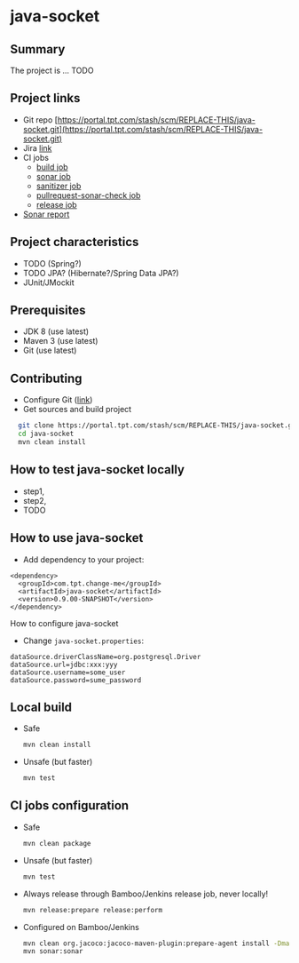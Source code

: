 
java-socket
========================================

Summary
-------
The project is ... TODO 

Project links
-------------
* Git repo [https://portal.tpt.com/stash/scm/REPLACE-THIS/java-socket.git](https://portal.tpt.com/stash/scm/REPLACE-THIS/java-socket.git)
* Jira [link](https://portal.tpt.com/processpoint/browse/REPLACE-THAT)
* CI jobs
  * [build job](https://portal.tpt.com/bamboo/TODO-B)
  * [sonar job](https://portal.tpt.com/bamboo/TODO-S)
  * [sanitizer job](https://portal.tpt.com/bamboo/TODO-SA)
  * [pullrequest-sonar-check job](https://portal.tpt.com/bamboo/TODO-PRSC)
  * [release job](https://portal.tpt.com/bamboo/TODO-R)
* [Sonar report](http://sonar.tpt.com/TODO)


Project characteristics
--------------------
* TODO (Spring?)
* TODO JPA? (Hibernate?/Spring Data JPA?)
* JUnit/JMockit

Prerequisites
-------------
- JDK 8 (use latest)
- Maven 3 (use latest)
- Git (use latest)

Contributing
------------

* Configure Git ([link](https://portal.tpt.com/infopoint/display/CAT/Git+Basics#GitBasics-Gitconfiguration))
* Get sources and build project
```bash
  git clone https://portal.tpt.com/stash/scm/REPLACE-THIS/java-socket.git
  cd java-socket
  mvn clean install
```

How to test java-socket locally
--------------------

* step1, 
* step2, 
* TODO

How to use java-socket
--------------------

* Add dependency to your project:

```
<dependency>
  <groupId>com.tpt.change-me</groupId>
  <artifactId>java-socket</artifactId>
  <version>0.9.00-SNAPSHOT</version>
</dependency>
```

How to configure java-socket

* Change `java-socket.properties`:

```
dataSource.driverClassName=org.postgresql.Driver
dataSource.url=jdbc:xxx:yyy
dataSource.username=some_user
dataSource.password=sume_password

```

Local build
--------------------

* Safe
  ```bash
  mvn clean install
  ```

* Unsafe (but faster)  
  ```bash
  mvn test
  ```

CI jobs configuration
--------------------


* Safe
  ```bash
  mvn clean package
  ```

* Unsafe (but faster)  
  ```bash
  mvn test
  ```


* Always release through Bamboo/Jenkins release job, never locally!
  ```bash
  mvn release:prepare release:perform 
  ```


* Configured on Bamboo/Jenkins
  ```bash
  mvn clean org.jacoco:jacoco-maven-plugin:prepare-agent install -Dmaven.test.failure.ignore=true
  mvn sonar:sonar
  ```